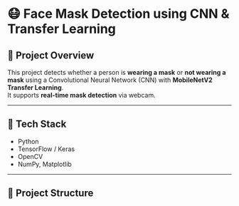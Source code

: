 # 😷 Face Mask Detection using CNN & Transfer Learning

## 📌 Project Overview
This project detects whether a person is **wearing a mask** or **not wearing a mask** using a Convolutional Neural Network (CNN) with **MobileNetV2 Transfer Learning**.  
It supports **real-time mask detection** via webcam.

---

## 🔧 Tech Stack
- Python
- TensorFlow / Keras
- OpenCV
- NumPy, Matplotlib

---

## 📂 Project Structure
